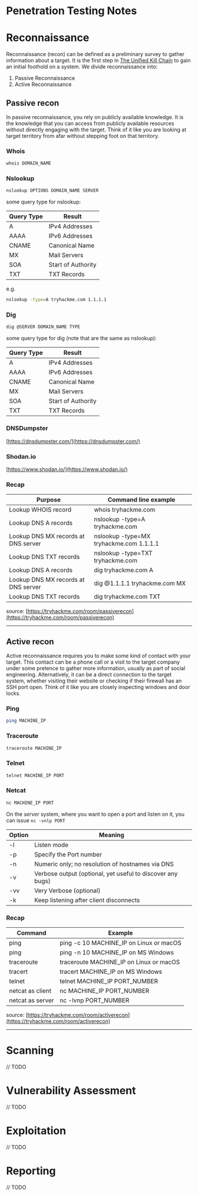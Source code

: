 # Penetration Testing Notes

# **Reconnaissance**

Reconnaissance (recon) can be defined as a preliminary survey to gather information about a target. It is the first step in [The Unified Kill Chain](https://www.unifiedkillchain.com/) to gain an initial foothold on a system. We divide reconnaissance into:

1. Passive Reconnaissance
2. Active Reconnaissance

## Passive recon

In passive reconnaissance, you rely on publicly available knowledge. It is the knowledge that you can access from publicly available resources without directly engaging with the target. Think of it like you are looking at target territory from afar without stepping foot on that territory.

### Whois

```bash
whois DOMAIN_NAME
```

### Nslookup

```bash
nslookup OPTIONS DOMAIN_NAME SERVER
```

some query type for nslookup:

| Query Type | Result |
| --- | --- |
| A | IPv4 Addresses |
| AAAA | IPv6 Addresses |
| CNAME | Canonical Name |
| MX | Mail Servers |
| SOA | Start of Authority |
| TXT | TXT Records |

e.g.

```bash
nslookup -type=A tryhackme.com 1.1.1.1
```

### Dig

```bash
dig @SERVER DOMAIN_NAME TYPE
```

some query type for dig (note that are the same as nslookup):

| Query Type | Result |
| --- | --- |
| A | IPv4 Addresses |
| AAAA | IPv6 Addresses |
| CNAME | Canonical Name |
| MX | Mail Servers |
| SOA | Start of Authority |
| TXT | TXT Records |

### DNSDumpster

[https://dnsdumpster.com/](https://dnsdumpster.com/)

### Shodan.io

[https://www.shodan.io/](https://www.shodan.io/)

### Recap

| Purpose | Command line example |
| --- | --- |
| Lookup WHOIS record | whois tryhackme.com |
| Lookup DNS A records | nslookup -type=A tryhackme.com |
| Lookup DNS MX records at DNS server | nslookup -type=MX tryhackme.com 1.1.1.1 |
| Lookup DNS TXT records | nslookup -type=TXT tryhackme.com |
| Lookup DNS A records | dig tryhackme.com A |
| Lookup DNS MX records at DNS server | dig @1.1.1.1 tryhackme.com MX |
| Lookup DNS TXT records | dig tryhackme.com TXT |

source: [https://tryhackme.com/room/passiverecon](https://tryhackme.com/room/passiverecon)

---

## Active recon

Active reconnaissance requires you to make some kind of contact with your target. This contact can be a phone call or a visit to the target company under some pretence to gather more information, usually as part of social engineering. Alternatively, it can be a direct connection to the target system, whether visiting their website or checking if their firewall has an SSH port open. Think of it like you are closely inspecting windows and door locks.

### Ping

```bash
ping MACHINE_IP
```

### Traceroute

```bash
traceroute MACHINE_IP
```

### Telnet

```bash
telnet MACHINE_IP PORT
```

### Netcat

```bash
nc MACHINE_IP PORT
```

On the *server* system, where you want to open a port and listen on it, you can issue `nc -vnlp PORT`

| Option | Meaning |
| --- | --- |
| -l | Listen mode |
| -p | Specify the Port number |
| -n | Numeric only; no resolution of hostnames via DNS |
| -v | Verbose output (optional, yet useful to discover any bugs) |
| -vv | Very Verbose (optional) |
| -k | Keep listening after client disconnects |

### Recap

| Command | Example |
| --- | --- |
| ping | ping -c 10 MACHINE_IP on Linux or macOS |
| ping | ping -n 10 MACHINE_IP on MS Windows |
| traceroute | traceroute MACHINE_IP on Linux or macOS |
| tracert | tracert MACHINE_IP on MS Windows |
| telnet | telnet MACHINE_IP PORT_NUMBER |
| netcat as client | nc MACHINE_IP PORT_NUMBER |
| netcat as server | nc -lvnp PORT_NUMBER |

source: [https://tryhackme.com/room/activerecon](https://tryhackme.com/room/activerecon)

---

# **Scanning**

// TODO

# **Vulnerability Assessment**

// TODO

# Exploitation

// TODO

# **Reporting**

// TODO